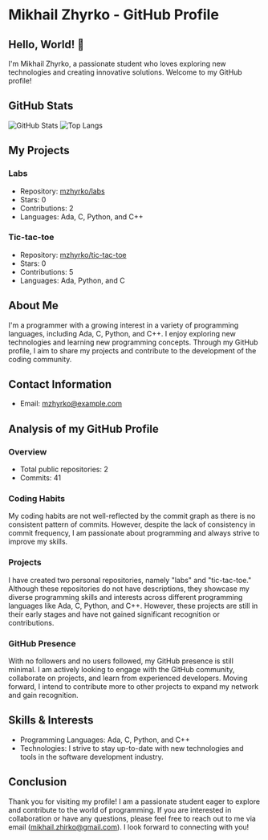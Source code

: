 # Mikhail Zhyrko - GitHub Profile

## Hello, World! 👋

I'm Mikhail Zhyrko, a passionate student who loves exploring new technologies and creating innovative solutions. Welcome to my GitHub profile!

## GitHub Stats

![GitHub Stats](https://github-readme-stats.vercel.app/api?username=mzhyrko)
![Top Langs](https://github-readme-stats.vercel.app/api/top-langs/?username=mzhyrko)

## My Projects

### Labs

- Repository: [mzhyrko/labs](https://github.com/mzhyrko/labs)
- Stars: 0
- Contributions: 2
- Languages: Ada, C, Python, and C++

### Tic-tac-toe

- Repository: [mzhyrko/tic-tac-toe](https://github.com/mzhyrko/tic-tac-toe)
- Stars: 0
- Contributions: 5
- Languages: Ada, Python, and C

## About Me

I'm a programmer with a growing interest in a variety of programming languages, including Ada, C, Python, and C++. I enjoy exploring new technologies and learning new programming concepts. Through my GitHub profile, I aim to share my projects and contribute to the development of the coding community.

## Contact Information

- Email: [mzhyrko@example.com](mailto:mikhail.zhirko@gmail.com)

## Analysis of my GitHub Profile

### Overview

- Total public repositories: 2
- Commits: 41

### Coding Habits

My coding habits are not well-reflected by the commit graph as there is no consistent pattern of commits. However, despite the lack of consistency in commit frequency, I am passionate about programming and always strive to improve my skills.

### Projects

I have created two personal repositories, namely "labs" and "tic-tac-toe." Although these repositories do not have descriptions, they showcase my diverse programming skills and interests across different programming languages like Ada, C, Python, and C++. However, these projects are still in their early stages and have not gained significant recognition or contributions.

### GitHub Presence

With no followers and no users followed, my GitHub presence is still minimal. I am actively looking to engage with the GitHub community, collaborate on projects, and learn from experienced developers. Moving forward, I intend to contribute more to other projects to expand my network and gain recognition.

## Skills & Interests

- Programming Languages: Ada, C, Python, and C++
- Technologies: I strive to stay up-to-date with new technologies and tools in the software development industry.

## Conclusion

Thank you for visiting my profile! I am a passionate student eager to explore and contribute to the world of programming. If you are interested in collaboration or have any questions, please feel free to reach out to me via email (mikhail.zhirko@gmail.com). I look forward to connecting with you!
